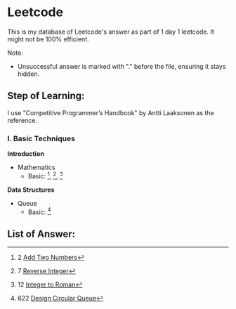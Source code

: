 # Leetcode

This is my database of Leetcode's answer as part of 1 day 1 leetcode. It might not be 100% efficient.

Note:

- Unsuccessful answer is marked with "." before the file, ensuring it stays hidden.

## Step of Learning:
I use "Competitive Programmer’s Handbook" by Antti Laaksonen as the reference.

### I. Basic Techniques

**Introduction**

- Mathematics
  - Basic: [^2], [^7], [^12]

**Data Structures**

- Queue
  - Basic: [^622]

## List of Answer:

[^2]: 2 [Add Two Numbers](./add-two-numbers.go)

[^7]: 7 [Reverse Integer](./reverse-integer.go)

[^12]: 12 [Integer to Roman](./integer-to-roman.go)

[^622]: 622 [Design Circular Queue](./design-circular-queue.go)
